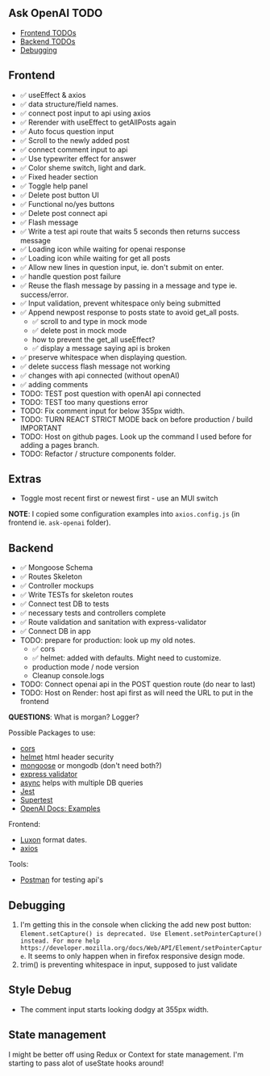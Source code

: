 ## Ask OpenAI TODO

- [Frontend TODOs](#frontend)
- [Backend TODOs](#backend)
- [Debugging](#debugging)

## Frontend

- ✅ useEffect & axios
- ✅ data structure/field names.
- ✅ connect post input to api using axios
- ✅ Rerender with useEffect to getAllPosts again
- ✅ Auto focus question input
- ✅ Scroll to the newly added post
- ✅ connect comment input to api
- ✅ Use typewriter effect for answer
- ✅ Color sheme switch, light and dark.
- ✅ Fixed header section
- ✅ Toggle help panel
- ✅ Delete post button UI
- ✅ Functional no/yes buttons
- ✅ Delete post connect api
- ✅ Flash message
- ✅ Write a test api route that waits 5 seconds then returns success message
- ✅ Loading icon while waiting for openai response
- ✅ Loading icon while waiting for get all posts
- ✅ Allow new lines in question input, ie. don't submit on enter.
- ✅ handle question post failure
- ✅ Reuse the flash message by passing in a message and type ie. success/error.
- ✅ Input validation, prevent whitespace only being submitted
- ✅ Append newpost response to posts state to avoid get_all posts.
  - ✅ scroll to and type in mock mode
  - ✅ delete post in mock mode
  - how to prevent the get_all useEffect?
  - ✅ display a message saying api is broken
- ✅ preserve whitespace when displaying question.
- ✅ delete success flash message not working
- ✅ changes with api connected (without openAI)
- ✅ adding comments
- TODO: TEST post question with openAI api connected
- TODO: TEST too many questions error
- TODO: Fix comment input for below 355px width.
- TODO: TURN REACT STRICT MODE back on before production / build IMPORTANT
- TODO: Host on github pages. Look up the command I used before for adding a pages branch.
- TODO: Refactor / structure components folder.

## Extras

- Toggle most recent first or newest first - use an MUI switch

**NOTE**: I copied some configuration examples into `axios.config.js` (in frontend ie. `ask-openai` folder).

## Backend

- ✅ Mongoose Schema
- ✅ Routes Skeleton
- ✅ Controller mockups
- ✅ Write TESTs for skeleton routes
- ✅ Connect test DB to tests
- ✅ necessary tests and controllers complete
- ✅ Route validation and sanitation with express-validator
- ✅ Connect DB in app
- TODO: prepare for production: look up my old notes.
  - ✅ cors
  - ✅ helmet: added with defaults. Might need to customize.
  - production mode / node version
  - Cleanup console.logs
- TODO: Connect openai api in the POST question route (do near to last)
- TODO: Host on Render: host api first as will need the URL to put in the frontend

**QUESTIONS**: What is morgan? Logger?

Possible Packages to use:

- [cors](https://www.npmjs.com/package/cors)
- [helmet](https://helmetjs.github.io/) html header security
- [mongoose](https://mongoosejs.com/) or mongodb (don't need both?)
- [express validator](https://express-validator.github.io/docs/)
- [async](https://caolan.github.io/async/v3/) helps with multiple DB queries
- [Jest](https://jestjs.io/)
- [Supertest](https://github.com/ladjs/supertest#readme)
- [OpenAI Docs: Examples](https://platform.openai.com/examples)

Frontend:

- [Luxon](https://moment.github.io/luxon/#/?id=luxon) format dates.
- [axios](https://axios-http.com/)

Tools:

- [Postman](https://www.postman.com/) for testing api's

## Debugging

1. I'm getting this in the console when clicking the add new post button: `Element.setCapture() is deprecated. Use Element.setPointerCapture() instead. For more help https://developer.mozilla.org/docs/Web/API/Element/setPointerCapture`. It seems to only happen when in firefox responsive design mode.
2. trim() is preventing whitespace in input, supposed to just validate

## Style Debug

- The comment input starts looking dodgy at 355px width.

## State management

I might be better off using Redux or Context for state management. I'm starting to pass alot of useState hooks around!
